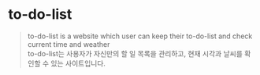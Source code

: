 # to-do-list

> to-do-list is a website which user can keep their to-do-list and check current time and weather<br/>
> to-do-list는 사용자가 자신만의 할 일 목록을 관리하고, 현재 시각과 날씨를 확인할 수 있는 사이트입니다.<br/>
